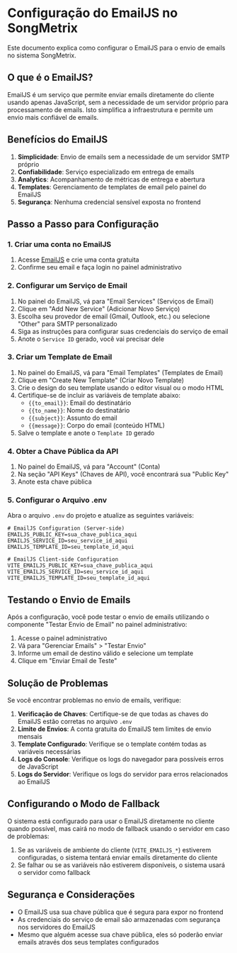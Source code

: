 # Configuração do EmailJS no SongMetrix

Este documento explica como configurar o EmailJS para o envio de emails no sistema SongMetrix.

## O que é o EmailJS?

EmailJS é um serviço que permite enviar emails diretamente do cliente usando apenas JavaScript, sem a necessidade de um servidor próprio para processamento de emails. Isto simplifica a infraestrutura e permite um envio mais confiável de emails.

## Benefícios do EmailJS

1. **Simplicidade**: Envio de emails sem a necessidade de um servidor SMTP próprio
2. **Confiabilidade**: Serviço especializado em entrega de emails
3. **Analytics**: Acompanhamento de métricas de entrega e abertura
4. **Templates**: Gerenciamento de templates de email pelo painel do EmailJS
5. **Segurança**: Nenhuma credencial sensível exposta no frontend

## Passo a Passo para Configuração

### 1. Criar uma conta no EmailJS

1. Acesse [EmailJS](https://www.emailjs.com/) e crie uma conta gratuita
2. Confirme seu email e faça login no painel administrativo

### 2. Configurar um Serviço de Email

1. No painel do EmailJS, vá para "Email Services" (Serviços de Email)
2. Clique em "Add New Service" (Adicionar Novo Serviço)
3. Escolha seu provedor de email (Gmail, Outlook, etc.) ou selecione "Other" para SMTP personalizado
4. Siga as instruções para configurar suas credenciais do serviço de email
5. Anote o `Service ID` gerado, você vai precisar dele

### 3. Criar um Template de Email

1. No painel do EmailJS, vá para "Email Templates" (Templates de Email)
2. Clique em "Create New Template" (Criar Novo Template)
3. Crie o design do seu template usando o editor visual ou o modo HTML
4. Certifique-se de incluir as variáveis de template abaixo:
   - `{{to_email}}`: Email do destinatário
   - `{{to_name}}`: Nome do destinatário
   - `{{subject}}`: Assunto do email
   - `{{message}}`: Corpo do email (conteúdo HTML)
5. Salve o template e anote o `Template ID` gerado

### 4. Obter a Chave Pública da API

1. No painel do EmailJS, vá para "Account" (Conta)
2. Na seção "API Keys" (Chaves de API), você encontrará sua "Public Key"
3. Anote esta chave pública

### 5. Configurar o Arquivo .env

Abra o arquivo `.env` do projeto e atualize as seguintes variáveis:

```
# EmailJS Configuration (Server-side)
EMAILJS_PUBLIC_KEY=sua_chave_publica_aqui
EMAILJS_SERVICE_ID=seu_service_id_aqui
EMAILJS_TEMPLATE_ID=seu_template_id_aqui

# EmailJS Client-side Configuration
VITE_EMAILJS_PUBLIC_KEY=sua_chave_publica_aqui
VITE_EMAILJS_SERVICE_ID=seu_service_id_aqui
VITE_EMAILJS_TEMPLATE_ID=seu_template_id_aqui
```

## Testando o Envio de Emails

Após a configuração, você pode testar o envio de emails utilizando o componente "Testar Envio de Email" no painel administrativo:

1. Acesse o painel administrativo
2. Vá para "Gerenciar Emails" > "Testar Envio"
3. Informe um email de destino válido e selecione um template
4. Clique em "Enviar Email de Teste"

## Solução de Problemas

Se você encontrar problemas no envio de emails, verifique:

1. **Verificação de Chaves**: Certifique-se de que todas as chaves do EmailJS estão corretas no arquivo `.env`
2. **Limite de Envios**: A conta gratuita do EmailJS tem limites de envio mensais
3. **Template Configurado**: Verifique se o template contém todas as variáveis necessárias
4. **Logs do Console**: Verifique os logs do navegador para possíveis erros de JavaScript
5. **Logs do Servidor**: Verifique os logs do servidor para erros relacionados ao EmailJS

## Configurando o Modo de Fallback

O sistema está configurado para usar o EmailJS diretamente no cliente quando possível, mas cairá no modo de fallback usando o servidor em caso de problemas:

1. Se as variáveis de ambiente do cliente (`VITE_EMAILJS_*`) estiverem configuradas, o sistema tentará enviar emails diretamente do cliente
2. Se falhar ou se as variáveis não estiverem disponíveis, o sistema usará o servidor como fallback

## Segurança e Considerações

- O EmailJS usa sua chave pública que é segura para expor no frontend
- As credenciais do serviço de email são armazenadas com segurança nos servidores do EmailJS
- Mesmo que alguém acesse sua chave pública, eles só poderão enviar emails através dos seus templates configurados 